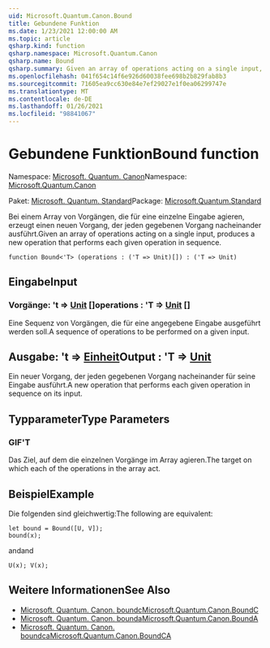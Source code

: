 ```yaml
---
uid: Microsoft.Quantum.Canon.Bound
title: Gebundene Funktion
ms.date: 1/23/2021 12:00:00 AM
ms.topic: article
qsharp.kind: function
qsharp.namespace: Microsoft.Quantum.Canon
qsharp.name: Bound
qsharp.summary: Given an array of operations acting on a single input, produces a new operation that performs each given operation in sequence.
ms.openlocfilehash: 041f654c14f6e926d60038fee698b2b829fab8b3
ms.sourcegitcommit: 71605ea9cc630e84e7ef29027e1f0ea06299747e
ms.translationtype: MT
ms.contentlocale: de-DE
ms.lasthandoff: 01/26/2021
ms.locfileid: "98841067"
---
```

# <a name="bound-function"></a><span data-ttu-id="439ef-102">Gebundene Funktion</span><span class="sxs-lookup"><span data-stu-id="439ef-102">Bound function</span></span>

<span data-ttu-id="439ef-103">Namespace: [Microsoft. Quantum. Canon](xref:Microsoft.Quantum.Canon)</span><span class="sxs-lookup"><span data-stu-id="439ef-103">Namespace: [Microsoft.Quantum.Canon](xref:Microsoft.Quantum.Canon)</span></span>

<span data-ttu-id="439ef-104">Paket: [Microsoft. Quantum. Standard](https://nuget.org/packages/Microsoft.Quantum.Standard)</span><span class="sxs-lookup"><span data-stu-id="439ef-104">Package: [Microsoft.Quantum.Standard](https://nuget.org/packages/Microsoft.Quantum.Standard)</span></span>


<span data-ttu-id="439ef-105">Bei einem Array von Vorgängen, die für eine einzelne Eingabe agieren, erzeugt einen neuen Vorgang, der jeden gegebenen Vorgang nacheinander ausführt.</span><span class="sxs-lookup"><span data-stu-id="439ef-105">Given an array of operations acting on a single input, produces a new operation that performs each given operation in sequence.</span></span>

```qsharp
function Bound<'T> (operations : ('T => Unit)[]) : ('T => Unit)
```


## <a name="input"></a><span data-ttu-id="439ef-106">Eingabe</span><span class="sxs-lookup"><span data-stu-id="439ef-106">Input</span></span>

### <a name="operations--t--unit-"></a><span data-ttu-id="439ef-107">Vorgänge: 't => [Unit](xref:microsoft.quantum.lang-ref.unit) []</span><span class="sxs-lookup"><span data-stu-id="439ef-107">operations : 'T => [Unit](xref:microsoft.quantum.lang-ref.unit) []</span></span>

<span data-ttu-id="439ef-108">Eine Sequenz von Vorgängen, die für eine angegebene Eingabe ausgeführt werden soll.</span><span class="sxs-lookup"><span data-stu-id="439ef-108">A sequence of operations to be performed on a given input.</span></span>



## <a name="output--t--unit"></a><span data-ttu-id="439ef-109">Ausgabe: 't => [Einheit](xref:microsoft.quantum.lang-ref.unit)</span><span class="sxs-lookup"><span data-stu-id="439ef-109">Output : 'T => [Unit](xref:microsoft.quantum.lang-ref.unit)</span></span> 

<span data-ttu-id="439ef-110">Ein neuer Vorgang, der jeden gegebenen Vorgang nacheinander für seine Eingabe ausführt.</span><span class="sxs-lookup"><span data-stu-id="439ef-110">A new operation that performs each given operation in sequence on its input.</span></span>

## <a name="type-parameters"></a><span data-ttu-id="439ef-111">Typparameter</span><span class="sxs-lookup"><span data-stu-id="439ef-111">Type Parameters</span></span>

### <a name="t"></a><span data-ttu-id="439ef-112">GIF</span><span class="sxs-lookup"><span data-stu-id="439ef-112">'T</span></span>

<span data-ttu-id="439ef-113">Das Ziel, auf dem die einzelnen Vorgänge im Array agieren.</span><span class="sxs-lookup"><span data-stu-id="439ef-113">The target on which each of the operations in the array act.</span></span>

## <a name="example"></a><span data-ttu-id="439ef-114">Beispiel</span><span class="sxs-lookup"><span data-stu-id="439ef-114">Example</span></span>

<span data-ttu-id="439ef-115">Die folgenden sind gleichwertig:</span><span class="sxs-lookup"><span data-stu-id="439ef-115">The following are equivalent:</span></span>

```qsharp
let bound = Bound([U, V]);
bound(x);
```

<span data-ttu-id="439ef-116">and</span><span class="sxs-lookup"><span data-stu-id="439ef-116">and</span></span>

```qsharp
U(x); V(x);
```

## <a name="see-also"></a><span data-ttu-id="439ef-117">Weitere Informationen</span><span class="sxs-lookup"><span data-stu-id="439ef-117">See Also</span></span>

- [<span data-ttu-id="439ef-118">Microsoft. Quantum. Canon. boundc</span><span class="sxs-lookup"><span data-stu-id="439ef-118">Microsoft.Quantum.Canon.BoundC</span></span>](xref:Microsoft.Quantum.Canon.BoundC)
- [<span data-ttu-id="439ef-119">Microsoft. Quantum. Canon. bounda</span><span class="sxs-lookup"><span data-stu-id="439ef-119">Microsoft.Quantum.Canon.BoundA</span></span>](xref:Microsoft.Quantum.Canon.BoundA)
- [<span data-ttu-id="439ef-120">Microsoft. Quantum. Canon. boundca</span><span class="sxs-lookup"><span data-stu-id="439ef-120">Microsoft.Quantum.Canon.BoundCA</span></span>](xref:Microsoft.Quantum.Canon.BoundCA)